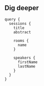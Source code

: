 ##  Dig deeper <!-- .element: data-theme="ka-content" -->

```
query {
  sessions {
    title
    abstract

    rooms {
      name
    }

    speakers {
      firstName
      lastName
    }
  }
}
```
